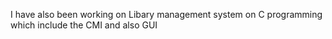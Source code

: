 I have also been working on Libary management system on C programming which include the CMI and also GUI 
